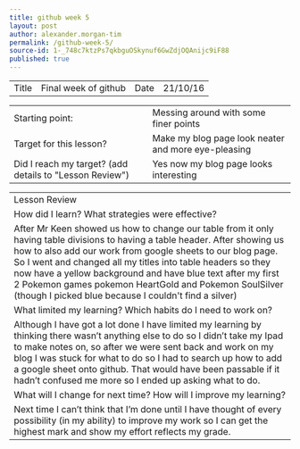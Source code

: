 ```yaml
---
title: github week 5
layout: post
author: alexander.morgan-tim
permalink: /github-week-5/
source-id: 1-_748c7ktzPs7qkbguOSkynuf6GwZdjOQAnijc9iF88
published: true
---
```

<table>
  <tr>
    <td>Title</td>
    <td>Final week of github</td>
    <td>Date</td>
    <td>21/10/16</td>
  </tr>
</table>


<table>
  <tr>
    <td>Starting point:</td>
    <td>Messing around with some finer points</td>
  </tr>
  <tr>
    <td>Target for this lesson?</td>
    <td>Make my blog page look neater and more eye-pleasing </td>
  </tr>
  <tr>
    <td>Did I reach my target? 
(add details to "Lesson Review")</td>
    <td> Yes now my blog page looks interesting</td>
  </tr>
</table>


<table>
  <tr>
    <td>Lesson Review</td>
  </tr>
  <tr>
    <td>How did I learn? What strategies were effective? </td>
  </tr>
  <tr>
    <td>After Mr Keen showed us how to change our table from it only having table divisions to having a table header. After showing us how to also add our work from google sheets to our blog page. So I went and changed all my titles into table headers so they now have a yellow background and have blue text after my first 2 Pokemon games pokemon HeartGold and Pokemon SoulSilver (though I picked blue because I couldn't find a silver)  </td>
  </tr>
  <tr>
    <td>What limited my learning? Which habits do I need to work on? </td>
  </tr>
  <tr>
    <td>Although I have got a lot done I have limited my learning by thinking there wasn’t anything else to do so I didn’t take my Ipad to make notes on, so after we were sent back and work on my blog I was stuck for what to do so I had to search up how to add a google sheet onto github. That would have been passable if it hadn’t confused me more so I ended up asking what to do.  </td>
  </tr>
  <tr>
    <td>What will I change for next time? How will I improve my learning?</td>
  </tr>
  <tr>
    <td>Next time I can’t think that I’m done until I have thought of every possibility (in my ability) to improve my work so I can get the highest mark and show my effort reflects my grade.</td>
  </tr>
</table>


